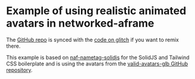# Example of using realistic animated avatars in networked-aframe

The [GitHub repo](https://github.com/networked-aframe/naf-valid-avatars) is synced with the [code on glitch](https://glitch.com/edit/#!/naf-valid-avatars) if you want to remix there.

This example is based on [naf-nametag-solidjs](https://github.com/networked-aframe/naf-nametag-solidjs) for the SolidJS and Tailwind CSS boilerplate
and is using the avatars from the [valid-avatars-glb GitHub repository](https://github.com/c-frame/valid-avatars-glb).
